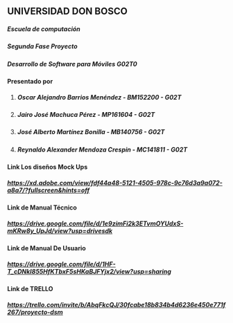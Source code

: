 ## UNIVERSIDAD DON BOSCO
##### Escuela de computación
##### Segunda Fase Proyecto
##### Desarrollo de Software para Móviles G02T0

#### **Presentado por**

1. ##### Oscar Alejandro Barrios Menéndez - BM152200 - G02T
2. ##### Jairo José Machuca Pérez - MP161604 - G02T
3. ##### José Alberto Martínez Bonilla - MB140756 - G02T
4. ##### Reynaldo Alexander Mendoza Crespin - MC141811 - G02T

#### **Link Los diseños Mock Ups**
##### https://xd.adobe.com/view/fdf44a48-5121-4505-978c-9c76d3a9a072-a8a7/?fullscreen&hints=off

#### **Link de Manual Técnico**

##### https://drive.google.com/file/d/1e9zimFi2k3ETvmOYUdxS-mKRw8y_UpJd/view?usp=drivesdk

#### **Link de Manual De Usuario**

##### https://drive.google.com/file/d/1HF-T_cDNkI855HfKTbxF5sHKaBJFYjx2/view?usp=sharing

#### **Link de TRELLO**

##### https://trello.com/invite/b/AbqFkcQJ/30fcabe18b834b4d6236e450e771f267/proyecto-dsm


